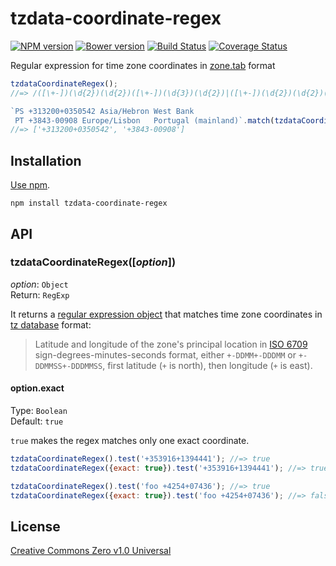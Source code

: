 # tzdata-coordinate-regex

[![NPM version](https://img.shields.io/npm/v/tzdata-coordinate-regex.svg)](https://www.npmjs.com/package/tzdata-coordinate-regex)
[![Bower version](https://img.shields.io/bower/v/tzdata-coordinate-regex.svg)](https://github.com/shinnn/tzdata-coordinate-regex/releases)
[![Build Status](https://travis-ci.org/shinnn/tzdata-coordinate-regex.svg?branch=master)](https://travis-ci.org/shinnn/tzdata-coordinate-regex)
[![Coverage Status](https://img.shields.io/coveralls/shinnn/tzdata-coordinate-regex.svg)](https://coveralls.io/r/shinnn/tzdata-coordinate-regex)

Regular expression for time zone coordinates in [zone.tab](https://en.wikipedia.org/wiki/List_of_tz_database_time_zones) format

```javascript
tzdataCoordinateRegex();
//=> /([\+-])(\d{2})(\d{2})([\+-])(\d{3})(\d{2})|([\+-])(\d{2})(\d{2})(\d{2})([\+-])(\d{3})(\d{2})(\d{2})/g

`PS	+313200+0350542	Asia/Hebron	West Bank
 PT	+3843-00908	Europe/Lisbon	Portugal (mainland)`.match(tzdataCoordinateRegex());
//=> ['+313200+0350542', '+3843-00908']
```

## Installation

[Use npm](https://docs.npmjs.com/cli/install).

```
npm install tzdata-coordinate-regex
```

## API

### tzdataCoordinateRegex([*option*])

*option*: `Object`  
Return: `RegExp`

It returns a [regular expression object](http://www.ecma-international.org/ecma-262/5.1/#sec-15.10) that matches time zone coordinates in [tz database](https://www.iana.org/time-zones) format:

> Latitude and longitude of the zone's principal location in [ISO 6709](https://www.iso.org/iso/catalogue_detail.htm?csnumber=39242) sign-degrees-minutes-seconds format, either `+-DDMM+-DDDMM` or `+-DDMMSS+-DDDMMSS`, first latitude (`+` is north), then longitude (`+` is east).

#### option.exact

Type: `Boolean`  
Default: `true`

`true` makes the regex matches only one exact coordinate.

```javascript
tzdataCoordinateRegex().test('+353916+1394441'); //=> true
tzdataCoordinateRegex({exact: true}).test('+353916+1394441'); //=> true

tzdataCoordinateRegex().test('foo +4254+07436'); //=> true
tzdataCoordinateRegex({exact: true}).test('foo +4254+07436'); //=> false
```

## License

[Creative Commons Zero v1.0 Universal](https://creativecommons.org/publicdomain/zero/1.0/deed)
